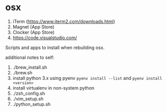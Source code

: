 osx
===

1. iTerm (https://www.iterm2.com/downloads.html)
1. Magnet (App Store)
1. Clocker (App Store)
1. https://code.visualstudio.com/

Scripts and apps to install when rebuilding osx.

additional notes to self:
1. ./brew_install.sh
1. ./brew.sh
1. install python 3.x using pyenv `pyenv install --list` and `pyenv install <version>`
1. install virtualenv in non-system python
1. ./zsh_config.sh
1. ./vim_setup.sh
1. ./python_setup.sh
